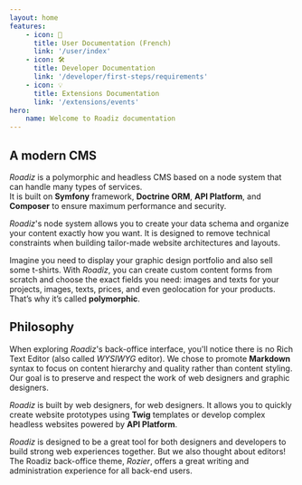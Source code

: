 ```yaml
---
layout: home
features:
    - icon: 👤
      title: User Documentation (French)
      link: '/user/index'
    - icon: 🛠️
      title: Developer Documentation
      link: '/developer/first-steps/requirements'
    - icon: 💡
      title: Extensions Documentation
      link: '/extensions/events'
hero:
    name: Welcome to Roadiz documentation
---
```


## A modern CMS

_Roadiz_ is a polymorphic and headless CMS based on a node system that can handle many types of services.  
It is built on **Symfony** framework, **Doctrine ORM**, **API Platform**, and **Composer** to ensure maximum performance and security.

_Roadiz_'s node system allows you to create your data schema and organize your content exactly how you want. It is designed to remove technical constraints when building tailor-made website architectures and layouts.

Imagine you need to display your graphic design portfolio and also sell some t-shirts. With _Roadiz_, you can create custom content forms from scratch and choose the exact fields you need: images and texts for your projects, images, texts, prices, and even geolocation for your products. That’s why it’s called **polymorphic**.

## Philosophy

When exploring _Roadiz_'s back-office interface, you'll notice there is no Rich Text Editor (also called *WYSIWYG* editor). We chose to promote **Markdown** syntax to focus on content hierarchy and quality rather than content styling. Our goal is to preserve and respect the work of web designers and graphic designers.

_Roadiz_ is built by web designers, for web designers. It allows you to quickly create website prototypes using **Twig** templates or develop complex headless websites powered by **API Platform**.

_Roadiz_ is designed to be a great tool for both designers and developers to build strong web experiences together. But we also thought about editors! The Roadiz back-office theme, *Rozier*, offers a great writing and administration experience for all back-end users.
